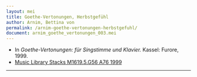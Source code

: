 ```yaml
---
layout: mei
title: Goethe-Vertonungen, Herbstgefühl
author: Arnim, Bettina von
permalink: /arnim-goethe-vertonungen-herbstgefuhl/
document: arnim_goethe_vertonungen_003.mei
---
```


- In *Goethe-Vertonungen: für Singstimme und Klavier.* Kassel: Furore, 1999.
- <a href="https://tufts-primo.hosted.exlibrisgroup.com/permalink/f/bnf7qa/01TUN_ALMA2194665740003851" target="_blank">Music Library Stacks M1619.5.G56 A76 1999</a>

---
